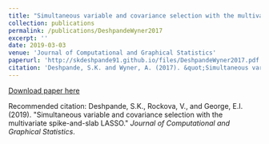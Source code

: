 ```yaml
---
title: "Simultaneous variable and covariance selection with the multivariate spike-and-slab LASSO"
collection: publications
permalink: /publications/DeshpandeWyner2017
excerpt: ''
date: 2019-03-03
venue: 'Journal of Computational and Graphical Statistics'
paperurl: 'http://skdeshpande91.github.io/files/DeshpandeWyner2017.pdf'
citation: 'Deshpande, S.K. and Wyner, A. (2017). &quot;Simultaneous variable and covariance selection with the multivariate spike-and-slab LASSO.&quot; <i>Journal of Computational and Graphical Statistics</i>.'
---
```


[Download paper here](http://skdeshpande91.github.io/files/DeshpandeWyner2017.pdf)

Recommended citation: Deshpande, S.K., Rockova, V., and George, E.I. (2019). &quot;Simultaneous variable and covariance selection with the multivariate spike-and-slab LASSO.&quot; <i> Journal of Computational and Graphical Statistics</i>.
